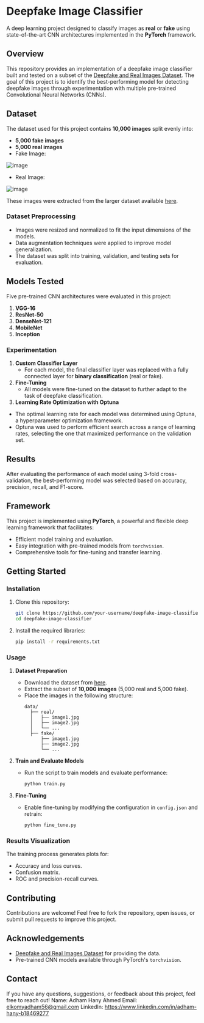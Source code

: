 # Deepfake Image Classifier  
A deep learning project designed to classify images as **real** or **fake** using state-of-the-art CNN architectures implemented in the **PyTorch** framework.  

## Overview  
This repository provides an implementation of a deepfake image classifier built and tested on a subset of the [Deepfake and Real Images Dataset](https://www.kaggle.com/datasets/manjilkarki/deepfake-and-real-images/data). The goal of this project is to identify the best-performing model for detecting deepfake images through experimentation with multiple pre-trained Convolutional Neural Networks (CNNs).  

## Dataset  
The dataset used for this project contains **10,000 images** split evenly into:  
- **5,000 fake images**  
- **5,000 real images**
- Fake Image:
  
![image](https://github.com/user-attachments/assets/c218c681-65e5-41b8-bed2-eabe99dcda82)

- Real Image:
  
![image](https://github.com/user-attachments/assets/dbd4d579-04ba-4fd6-ad81-61c6c6b14046)

These images were extracted from the larger dataset available [here](https://www.kaggle.com/datasets/manjilkarki/deepfake-and-real-images/data).  

### Dataset Preprocessing  
- Images were resized and normalized to fit the input dimensions of the models.  
- Data augmentation techniques were applied to improve model generalization.  
- The dataset was split into training, validation, and testing sets for evaluation.  

## Models Tested  
Five pre-trained CNN architectures were evaluated in this project:  
1. **VGG-16**  
2. **ResNet-50**  
3. **DenseNet-121**  
4. **MobileNet**  
5. **Inception**  

### Experimentation  
1. **Custom Classifier Layer**  
   - For each model, the final classifier layer was replaced with a fully connected layer for **binary classification** (real or fake).  
2. **Fine-Tuning**  
   - All models were fine-tuned on the dataset to further adapt to the task of deepfake classification.
3. **Learning Rate Optimization with Optuna**
  - The optimal learning rate for each model was determined using Optuna, a hyperparameter optimization framework.
  - Optuna was used to perform efficient search across a range of learning rates, selecting the one that maximized performance on the validation set.

## Results  
After evaluating the performance of each model using 3-fold cross-validation, the best-performing model was selected based on accuracy, precision, recall, and F1-score. 

## Framework  
This project is implemented using **PyTorch**, a powerful and flexible deep learning framework that facilitates:  
- Efficient model training and evaluation.  
- Easy integration with pre-trained models from `torchvision`.  
- Comprehensive tools for fine-tuning and transfer learning.  

## Getting Started   

### Installation  
1. Clone this repository:  
   ```bash  
   git clone https://github.com/your-username/deepfake-image-classifier.git  
   cd deepfake-image-classifier  
   ```  
2. Install the required libraries:  
   ```bash  
   pip install -r requirements.txt  
   ```  

### Usage  
1. **Dataset Preparation**  
   - Download the dataset from [here](https://www.kaggle.com/datasets/manjilkarki/deepfake-and-real-images/data).  
   - Extract the subset of **10,000 images** (5,000 real and 5,000 fake).  
   - Place the images in the following structure:  
     ```
     data/  
       ├── real/  
       │   ├── image1.jpg  
       │   ├── image2.jpg  
       │   └── ...  
       ├── fake/  
           ├── image1.jpg  
           ├── image2.jpg  
           └── ...  
     ```  

2. **Train and Evaluate Models**  
   - Run the script to train models and evaluate performance:  
     ```bash  
     python train.py  
     ```  

3. **Fine-Tuning**  
   - Enable fine-tuning by modifying the configuration in `config.json` and retrain:  
     ```bash  
     python fine_tune.py  
     ```  

### Results Visualization  
The training process generates plots for:  
- Accuracy and loss curves.  
- Confusion matrix.  
- ROC and precision-recall curves.  

## Contributing  
Contributions are welcome! Feel free to fork the repository, open issues, or submit pull requests to improve this project.  

## Acknowledgements  
- [Deepfake and Real Images Dataset](https://www.kaggle.com/datasets/manjilkarki/deepfake-and-real-images/data) for providing the data.  
- Pre-trained CNN models available through PyTorch's `torchvision`.  

## Contact
If you have any questions, suggestions, or feedback about this project, feel free to reach out!
Name: Adham Hany Ahmed
Email: elkomyadham56@gmail.com
LinkedIn: https://www.linkedin.com/in/adham-hany-b18469277
